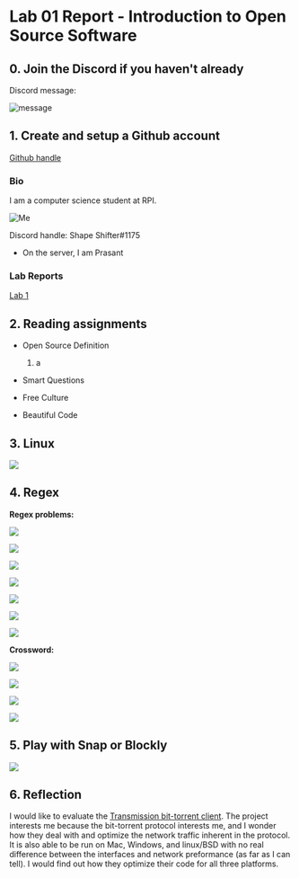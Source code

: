 # Lab 01 Report - Introduction to Open Source Software

## 0. Join the Discord if you haven't already

Discord message:

![message](../../resources/message.png)


## 1. Create and setup a Github account

[Github handle](https://github.com/Prasantacharya)

### Bio

I am a computer science student at RPI.

![Me](../../resources/photo.jpg)

Discord handle: Shape Shifter#1175
  * On the server, I am Prasant

### Lab Reports
[Lab 1](labs/lab-01/lab01.md)


## 2. Reading assignments

* Open Source Definition

  1. a

* Smart Questions

* Free Culture

* Beautiful Code

## 3. Linux

![](../../resources/tree.png)

## 4. Regex

**Regex problems:**

![](../../resources/ex1.png)

![](../../resources/ex2.png)

![](../../resources/ex3.png)

![](../../resources/ex4.png)

![](../../resources/ex5.png)

![](../../resources/ex6.png)

![](../../resources/ex7.png)

**Crossword:**

![](../../resources/problem1.png)

![](../../resources/problem2.png)

![](../../resources/problem3.png)

![](../../resources/problem4.png)

## 5. Play with Snap or Blockly

![](../../resources/maze.png)

## 6. Reflection

I would like to evaluate the [Transmission bit-torrent client](https://github.com/transmission/transmission). The project interests me because the bit-torrent protocol interests me, and I wonder how they deal with and optimize the network traffic inherent in the protocol. It is also able to be run on Mac, Windows, and linux/BSD with no real difference between the interfaces and network preformance (as far as I can tell). I would find out how they optimize their code for all three platforms.
